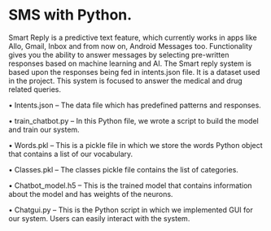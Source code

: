 # SMS with Python.
Smart Reply is a predictive text feature, which currently works in apps like Allo, Gmail, Inbox and from now on, Android Messages too. Functionality gives you the ability to answer messages by selecting pre-written responses based on machine learning and AI. The Smart reply system is based upon the responses being fed in intents.json file. It is a dataset used in the project. This system is focused to answer the medical and drug related queries.

•	Intents.json – The data file which has predefined patterns and responses.


•	train_chatbot.py – In this Python file, we wrote a script to build the model and train our system.


•	Words.pkl – This is a pickle file in which we store the words Python object that contains a list of our vocabulary.


•	Classes.pkl – The classes pickle file contains the list of categories.


•	Chatbot_model.h5 – This is the trained model that contains information about the model and has weights of the neurons.


•	Chatgui.py – This is the Python script in which we implemented GUI for our system. Users can easily interact with the system.

